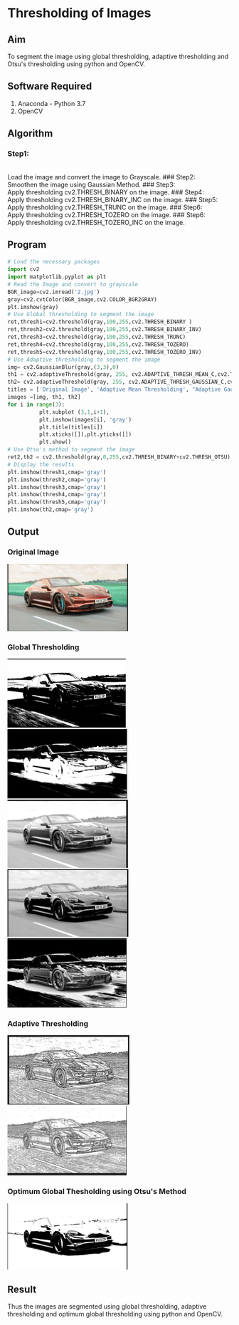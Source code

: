 # Thresholding of Images
## Aim
To segment the image using global thresholding, adaptive thresholding and Otsu's thresholding using python and OpenCV.

## Software Required
1. Anaconda - Python 3.7
2. OpenCV

## Algorithm

### Step1:
<br>
Load the image and convert the image to Grayscale.
### Step2:
<br>
Smoothen the image using Gaussian Method.
### Step3:
<br>
Apply thresholding cv2.THRESH_BINARY on the image.
### Step4:
<br>
Apply thresholding cv2.THRESH_BINARY_INC on the image.
### Step5:
<br>
Apply thresholding cv2.THRESH_TRUNC on the image.
### Step6:
<br>
Apply thresholding cv2.THRESH_TOZERO on the image.
### Step6:
<br>
Apply thresholding cv2.THRESH_TOZERO_INC on the image.

## Program

```python
# Load the necessary packages
import cv2
import matplotlib.pyplot as plt
# Read the Image and convert to grayscale
BGR_image=cv2.imread('2.jpg')
gray=cv2.cvtColor(BGR_image,cv2.COLOR_BGR2GRAY)
plt.imshow(gray)
# Use Global thresholding to segment the image
ret,thresh1=cv2.threshold(gray,100,255,cv2.THRESH_BINARY )
ret,thresh2=cv2.threshold(gray,100,255,cv2.THRESH_BINARY_INV)
ret,thresh3=cv2.threshold(gray,100,255,cv2.THRESH_TRUNC)
ret,thresh4=cv2.threshold(gray,100,255,cv2.THRESH_TOZERO)
ret,thresh5=cv2.threshold(gray,100,255,cv2.THRESH_TOZERO_INV)
# Use Adaptive thresholding to segment the image
img= cv2.GaussianBlur(gray,(3,3),0)
th1 = cv2.adaptiveThreshold(gray, 255, cv2.ADAPTIVE_THRESH_MEAN_C,cv2.THRESH_BINARY, 11,2) 
th2= cv2.adaptiveThreshold(gray, 255, cv2.ADAPTIVE_THRESH_GAUSSIAN_C,cv2.THRESH_BINARY, 11,2)
titles = ['Original Image', 'Adaptive Mean Thresholding', "Adaptive Gaussian Thresholding"]
images =[img, th1, th2]
for i in range(3):
          plt.subplot (3,1,i+1),
          plt.imshow(images[i], 'gray')
          plt.title(titles[i])
          plt.xticks([]),plt.yticks([])
          plt.show()
# Use Otsu's method to segment the image 
ret2,th2 = cv2.threshold(gray,0,255,cv2.THRESH_BINARY+cv2.THRESH_OTSU)
# Display the results
plt.imshow(thresh1,cmap='gray')
plt.imshow(thresh2,cmap='gray')
plt.imshow(thresh3,cmap='gray')
plt.imshow(thresh4,cmap='gray')
plt.imshow(thresh5,cmap='gray')
plt.imshow(th2,cmap='gray')
```
## Output

### Original Image
![inp](og.png)
### Global Thresholding
![inp](b.png)![inp](bi.png)![inp](t.png)![inp](toz.png)![inp](tozi.png)

### Adaptive Thresholding
![inp](ad1.png)
![inp](ad2.png)
### Optimum Global Thesholding using Otsu's Method
![inp](ot.png)

## Result
Thus the images are segmented using global thresholding, adaptive thresholding and optimum global thresholding using python and OpenCV.

